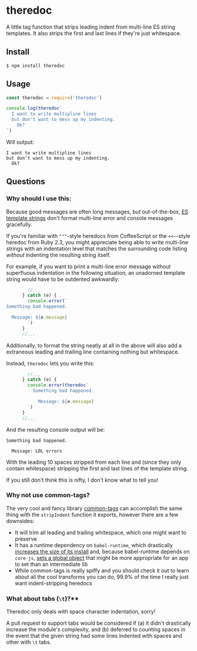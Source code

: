 # theredoc

A little tag function that strips leading indent from multi-line ES string
templates. It also strips the first and last lines if they're just whitespace.

## Install

```
$ npm install theredoc
```

## Usage

``` js
const theredoc = require('theredoc')

console.log(theredoc`
  I want to write multipline lines
  but don't want to mess up my indenting.
    Ok?
`)
```

Will output:

```
I want to write multipline lines
but don't want to mess up my indenting.
  Ok?
```

## Questions

### Why should I use this:

Because good messages are often long messages, but out-of-the-box, [ES template
strings](https://developer.mozilla.org/en-US/docs/Web/JavaScript/Reference/Template_literals)
don't format multi-line error and console messages gracefully.

If you're familiar with `"""`-style heredocs from CoffeeScript or the
`<<~`-style heredoc from Ruby 2.3, you might appreciate being able to write
multi-line strings with an indentation level that matches the surrounding code
listing _without_ indenting the resulting string itself.

For example, if you want to print a multi-line error message without superfluous
indentation in the following situation, an unadorned template string would have
to be outdented awkwardly:

```js
        //...
      } catch (e) {
        console.error(`
Something bad happened.

  Message: ${e.message}
        `)
      }
      //...
```

Additionally, to format the string neatly at all in the above will also add a
extraneous leading and trailing line containing nothing but whitespace.

Instead, `theredoc` lets you write this:

```js
        //...
      } catch (e) {
        console.error(theredoc`
          Something bad happened.

            Message: ${e.message}
        `)
      }
      //...
```

And the resulting console output will be:

```
Something bad happened.

  Message: LOL errors
```

With the leading 10 spaces stripped from each line and (since they only contain
whitespace) stripping the first and last lines of the template string.

If you still don't think this is nifty, I don't know what to tell you!

### Why not use common-tags?

The very cool and fancy library
[common-tags](https://github.com/declandewet/common-tags) can accomplish the
same thing with the `stripIndent` function it exports, however there are a few
downsides:

* It will trim all leading and trailing whitespace, which one might want to
  preserve
* It has a runtime dependency on `babel-runtime`, which drastically [increases
  the size of its
  install](https://github.com/declandewet/common-tags/issues/108) and, because
  babel-runtime depends on `core-js`, [sets a global
  object](https://github.com/testdouble/testdouble.js/issues/364) that might be
  more appropriate for an app to set than an intermediate lib
* While common-tags is really spiffy and you should check it out to learn about
  all the cool transforms you can do, 99.9% of the time I really just want
  indent-stripping heredocs

### What about tabs (`\t`)?**

Theredoc only deals with space character indentation, sorry!

A pull request to support tabs would be considered if (a) it didn't drastically
increase the module's complexity, and (b) deferred to counting spaces in the
event that the given string had some lines indented with spaces and other with
`\t` tabs.
